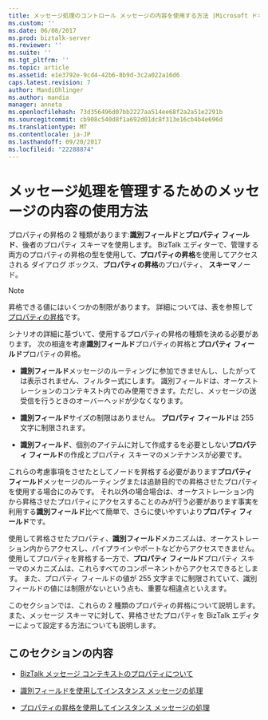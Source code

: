 ```yaml
---
title: メッセージ処理のコントロール メッセージの内容を使用する方法 |Microsoft ドキュメント
ms.custom: ''
ms.date: 06/08/2017
ms.prod: biztalk-server
ms.reviewer: ''
ms.suite: ''
ms.tgt_pltfrm: ''
ms.topic: article
ms.assetid: e1e3792e-9cd4-42b6-8b9d-3c2a022a16d6
caps.latest.revision: 7
author: MandiOhlinger
ms.author: mandia
manager: anneta
ms.openlocfilehash: 73d356496d07bb2227aa514ee68f2a2a51e2291b
ms.sourcegitcommit: cb908c540d8f1a692d01dc8f313e16cb4b4e696d
ms.translationtype: MT
ms.contentlocale: ja-JP
ms.lasthandoff: 09/20/2017
ms.locfileid: "22288874"
---
```

# <a name="ways-to-use-message-content-to-control-message-processing"></a>メッセージ処理を管理するためのメッセージの内容の使用方法
プロパティの昇格の 2 種類があります:**識別フィールド**と**プロパティ フィールド**、後者のプロパティ スキーマを使用します。 BizTalk エディターで、管理する両方のプロパティの昇格の型を使用して、**プロパティの昇格**を使用してアクセスされる ダイアログ ボックス、**プロパティの昇格**のプロパティ、 **スキーマ**ノード。  
  
> [!NOTE]
>  昇格できる値にはいくつかの制限があります。 詳細については、表を参照して[プロパティの昇格](../core/promoting-properties.md)です。  
  
 シナリオの詳細に基づいて、使用するプロパティの昇格の種類を決める必要があります。 次の相違を考慮**識別フィールド**プロパティの昇格と**プロパティ フィールド**プロパティの昇格。  
  
-   **識別フィールド**メッセージのルーティングに参加できませんし、したがっては表示されません、フィルター式にします。 識別フィールドは、オーケストレーションのコンテキスト内でのみ使用できます。ただし、メッセージの送受信を行うときのオーバーヘッドが少なくなります。  
  
-   **識別フィールド**サイズの制限はありません。 **プロパティ フィールド**は 255 文字に制限されます。  
  
-   **識別フィールド**、個別のアイテムに対して作成するを必要としない**プロパティ フィールド**の作成とプロパティ スキーマのメンテナンスが必要です。  
  
 これらの考慮事項をさせたとしてノードを昇格する必要があります**プロパティ フィールド**メッセージのルーティングまたは追跡目的での昇格させたプロパティを使用する場合にのみです。 それ以外の場合場合は、オーケストレーション内から昇格させたプロパティにアクセスすることのみが行う必要があります事実を利用する**識別フィールド**比べて簡単で、さらに使いやすいより**プロパティ フィールド**です。  
  
 使用して昇格させたプロパティ、**識別フィールド**メカニズムは、オーケストレーション内からアクセスし、パイプラインやポートなどからアクセスできません。 使用してプロパティを昇格する一方で、**プロパティ フィールド**プロパティ スキーマのメカニズムは、これらすべてのコンポーネントからアクセスできるとします。 また、プロパティ フィールドの値が 255 文字までに制限されていて、識別フィールドの値には制限がないという点も、重要な相違点といえます。  
  
 このセクションでは、これらの 2 種類のプロパティの昇格について説明します。また、メッセージ スキーマに対して、昇格させたプロパティを BizTalk エディターによって設定する方法についても説明します。  
  
## <a name="in-this-section"></a>このセクションの内容  
  
-   [BizTalk メッセージ コンテキストのプロパティについて](../core/about-biztalk-message-context-properties.md)  
  
-   [識別フィールドを使用してインスタンス メッセージの処理](../core/instance-message-processing-using-distinguished-fields.md)  
  
-   [プロパティの昇格を使用してインスタンス メッセージの処理](../core/instance-message-processing-using-property-promotion.md)